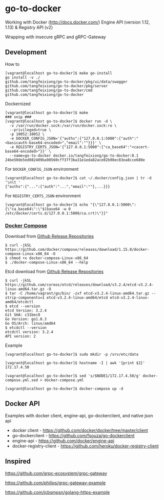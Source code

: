 # go-to-docker

Working with Docker (http://docs.docker.com/) Engine API (version 1.12, 1.13) & Registry API (v2)

Wrapping with insecure gRPC and gRPC-Gateway

## Development

How to
```
[vagrant@localhost go-to-docker]$ make go-install
go install -v ./
github.com/tangfeixiong/go-to-docker/pkg/ui/data/swagger
github.com/tangfeixiong/go-to-docker/pkg/server
github.com/tangfeixiong/go-to-docker/cmd
github.com/tangfeixiong/go-to-docker
```

Dockernized
```
[vagrant@localhost go-to-docker]$ make
### snip ###
[vagrant@localhost go-to-docker]$ docker run -d \
  -v /var/run/docker.sock:/var/run/docker.sock:ro \
  --privileged=true \
  -p 10052:10052 \
  -e DOCKER_CONFIG_JSON='{"auths":{"127.0.0.1:5000":{"auth":"<basicauth-base64-encoded>","email":""}}}' \
  -e REGISTRY_CERTS_JSON='{"127.0.0.1:5000":{"ca_base64":"<cacert-base64-encoded>"}}' \
  --name=go-to-docker docker.io/tangfeixiong/go-to-docker:0.1
24be50de5ed082409ba98560cff37f3ba31e1eda82ace02b98ec83ea8cce680e
```

For `DOCKER_CONFIG_JSON` environment
```
[vagrant@localhost go-to-docker]$ cat ~/.docker/config.json | tr -d '\n\t '
{"auths":{"...":{"auth":"...","email":""},...}}}
```

For `REGISTRY_CERTS_JSON` environment
```
[vagrant@localhost go-to-docker]$ echo "{\"127.0.0.1:5000\":{\"ca_base64\":\"$(base64 -w 0 /etc/docker/certs.d/127.0.0.1:5000/ca.crt)\"}}"
```

### [Docker Compose](https://docs.docker.com/compose/reference/overview/)

Download from [Github Release Repositories](https://github.com/docker/compose/releases)
```
$ curl -jkSL https://github.com/docker/compose/releases/download/1.15.0/docker-compose-Linux-x86_64 -O
$ chmod +x docker-compose-Linux-x86_64
$ ./docker-compose-Linux-x86_64 --help
```

Etcd download from [Github Release Repositories](https://github.com/coreos/etcd/releases)
```
$ curl -jkSL https://github.com/coreos/etcd/releases/download/v3.2.4/etcd-v3.2.4-linux-amd64.tar.gz -O
$ tar -C /home/vagrant/go/bin/ -zxf etcd-v3.2.4-linux-amd64.tar.gz --strip-components=1 etcd-v3.2.4-linux-amd64/etcd etcd-v3.2.4-linux-amd64/etcdctl
$ etcd --version
etcd Version: 3.2.4
Git SHA: c31bec0
Go Version: go1.8.3
Go OS/Arch: linux/amd64
$ etcdctl --version
etcdctl version: 3.2.4
API version: 2
```

Example
```
[vagrant@localhost go-to-docker]$ sudo mkdir -p /srv/etc/data

[vagrant@localhost go-to-docker]$ hostname -I | awk '{print $2}'
172.17.4.50

[vagrant@localhost go-to-docker]$ sed 's/$NODE1/172.17.4.50/g' docker-compose.yml.sed > docker-compose.yml

[vagrant@localhost go-to-docker]$ docker-compose up -d
```


## Docker API

Examples with docker client, engine-api, go-dockerclient, and native json api

* docker client - https://github.com/docker/docker/tree/master/client
* go-dockerclient - https://github.com/fsouza/go-dockerclient
* engine-api - https://github.com/docker/engine-api
* docker-registry-client - https://github.com/heroku/docker-registry-client

## Inspired

https://github.com/grpc-ecosystem/grpc-gateway

https://github.com/philips/grpc-gateway-example

https://github.com/jcbsmpsn/golang-https-example